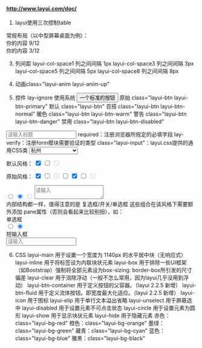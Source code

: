 #### http://www.layui.com/doc/
1. layui使用三次控制table
<div class="layui-container">  
    常规布局（以中型屏幕桌面为例）：
    <div class="layui-row">
        <div class="layui-col-md9">
        你的内容 9/12
        </div>
        <div class="layui-col-md3">
        你的内容 3/12
        </div>
    </div>
</div>

3. 列间距
layui-col-space1	列之间间隔 1px
layui-col-space3	列之间间隔 3px
layui-col-space5	列之间间隔 5px
layui-col-space8	列之间间隔 8px

4. 动画class="layui-anim layui-anim-up"
5. 控件
lay-ignore 使用系统
<button class="layui-btn">一个标准的按钮</button>
原始	class="layui-btn layui-btn-primary"
默认	class="layui-btn"
百搭	class="layui-btn layui-btn-normal"
暖色	class="layui-btn layui-btn-warm"
警告	class="layui-btn layui-btn-danger"
禁用	class="layui-btn layui-btn-disabled"

<input type="text" name="title" required lay-verify="required" placeholder="请输入标题" autocomplete="off" class="layui-input">
required：注册浏览器所规定的必填字段 
lay-verify：注册form模块需要验证的类型 
class="layui-input"：layui.css提供的通用CSS类 

<select name="city" lay-verify="">
  <option value="010">北京</option>
  <option value="021" disabled>上海（禁用效果）</option>
  <option value="0571" selected>杭州</option>
</select>     

默认风格：
<input type="checkbox" name="" title="写作" checked>
<input type="checkbox" name="" title="发呆"> 
<input type="checkbox" name="" title="禁用" disabled> 
 
原始风格：
<input type="checkbox" name="" title="写作" lay-skin="primary" checked>
<input type="checkbox" name="" title="发呆" lay-skin="primary"> 
<input type="checkbox" name="" title="禁用" lay-skin="primary" disabled> 
<input type="checkbox" name="xxx" lay-skin="switch">
<input type="checkbox" name="yyy" lay-skin="switch" lay-text="ON|OFF" checked>
<input type="checkbox" name="zzz" lay-skin="switch" lay-text="开启|关闭">
<input type="checkbox" name="aaa" lay-skin="switch" disabled>

<input type="radio" name="sex" value="nan" title="男">
<input type="radio" name="sex" value="nv" title="女" checked>
<input type="radio" name="sex" value="" title="中性" disabled>

<textarea name="" required lay-verify="required" placeholder="请输入" class="layui-textarea"></textarea>


<form class="layui-form layui-form-pane" action="">
  内部结构都一样，值得注意的是 复选框/开关/单选框 这些组合在该风格下需要额外添加 pane属性（否则会看起来比较别扭），如：
    <div class="layui-form-item" pane>
        <label class="layui-form-label">单选框</label>
        <div class="layui-input-block">
        <input type="radio" name="sex" value="男" title="男">
        <input type="radio" name="sex" value="女" title="女" checked>
        </div>
    </div>
   <div class="layui-form-item">
    <label class="layui-form-label">短输入框</label>
    <div class="layui-input-inline">
      <input type="text" name="username" lay-verify="required" placeholder="请输入" autocomplete="off" class="layui-input">
    </div>
  </div>
</form>

6. CSS
layui-main	用于设置一个宽度为 1140px 的水平居中块（无响应式）
layui-inline	用于将标签设为内联块状元素
layui-box	用于排除一些UI框架（如Bootstrap）强制将全部元素设为box-sizing: border-box所引发的尺寸偏差
layui-clear	用于消除浮动（一般不怎么常用，因为layui几乎没用到浮动）
layui-btn-container	用于定义按钮的父容器。（layui 2.2.5 新增）
layui-btn-fluid	用于定义流体按钮。即宽度最大化适应。（layui 2.2.5 新增）
layui-icon	用于图标
layui-elip	用于单行文本溢出省略
layui-unselect	用于屏蔽选中
layui-disabled	用于设置元素不可点击状态
layui-circle	用于设置元素为圆形
layui-show	用于显示块状元素
layui-hide	用于隐藏元素
赤色：class="layui-bg-red"
橙色：class="layui-bg-orange"
墨绿：class="layui-bg-green"
藏青：class="layui-bg-cyan"
蓝色：class="layui-bg-blue"
雅黑：class="layui-bg-black"